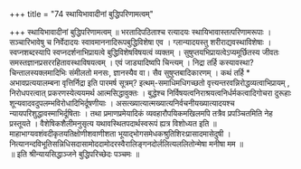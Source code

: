 +++
title = "74 स्थायिभावादीनां बुद्धिपरिणामत्वम्"

+++
स्थायिभावादीनां बुद्धिपरिणामत्वम् ॥ भरतादिपठिताश्च रत्यादयः स्थायिभावास्तत्परिणामरूपाः । सञ्चारिभावेषु च निर्वेदादयः स्वावमाननादिरूपबुद्धिविशेषा एव । ग्लान्यादयस्तु शरीराद्यवस्थाविशेषाः । स्वप्नशब्दस्यापि स्वप्नदर्शनाभिप्रायत्वे बुद्धिविशेषविषयत्वं व्यक्तम् । सुषुप्तयभिप्रायत्वेऽप्यमूर्छितस्य जीवतः समस्तज्ञानप्रसररहितावस्थाविषयत्वम् । एवं जाड्यादिष्वपि चिन्त्यम् । निद्रा तर्हि कस्यावस्था? चिन्तालस्यक्लमादिभिः संमीलतो मनसः, ज्ञानस्यैव वा। सैव सुषुप्तबादिकारणम् । कथं तर्हि \* अभावप्रत्ययालम्बना वृत्तिर्निद्रा इति पारमर्ष सूत्रम्? इत्थम्-समाधिमधिगच्छतो वृत्त्यन्तरवन्निरोद्धव्यत्वाभिप्रायम् , निरोधपरत्वात् प्रकरणस्येत्ययमर्थ आत्मसिद्धावुक्तः । बुद्धेश्च निर्विषयत्वनिराश्रयत्वनिर्धर्मकत्वादिगोचरा दुरूहाः शून्यवादवदुपलम्भविरोधादिभिर्दूषणीयाः । असत्ख्यात्यात्मख्यात्यनिर्वचनीयख्यात्यादयश्च न्यायपरिशुद्धावस्माभिर्दूषिताः । तथा प्रमाणप्रमेयादिकं व्यवहारौपयिकमखिलमपि तत्रैव प्रपञ्चितमिति नेह प्रस्तूयते । वैशेषिकशैलीमनुसृत्य यथावस्थितपदार्थस्वरूपं ह्यत्र विशोध्यत इति ॥  
माहाभाग्यवशंवदीकृतयतिक्षोणीशवाणीशता भूयाद्भोगसमेधकश्रुतिशिरःप्रासादमासेदुषी । नित्यानन्दविभूतिसन्निधिसदासामोददामोदरस्वैरालिङ्गनदोर्ललित्यललितोन्मेषा मनीषा मम ॥  
॥ इति श्रीन्यायसिद्धाञ्जने बुद्धिपरिच्छेदः पञ्चमः ॥